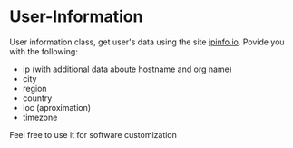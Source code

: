 # User-Information
User information class, get user's data using the site [ipinfo.io](http://ipinfo.io/json).
Povide you with the following:
* ip (with additional data aboute hostname and org name)
* city
* region
* country
* loc (aproximation) 
* timezone

Feel free to use it for software customization
